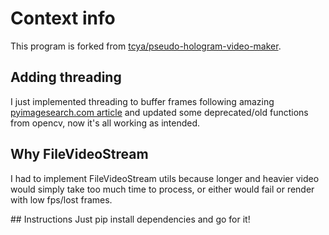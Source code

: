 # Context info
This program is forked from [tcya/pseudo-hologram-video-maker](https://github.com/tcya/pseudo-hologram-video-maker). 

## Adding threading 
I just implemented threading to buffer frames following amazing [pyimagesearch.com article](https://www.pyimagesearch.com/2017/02/06/faster-video-file-fps-with-cv2-videocapture-and-opencv/) and updated some deprecated/old functions from opencv, now it's all working as intended. 

## Why FileVideoStream
I had to implement FileVideoStream utils because longer and heavier video would simply take too much time to process, or either would fail or render with low fps/lost frames.

## Instructions
Just pip install dependencies and go for it!
